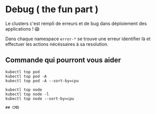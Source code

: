 # Debug ( the fun part )

Le clusters c'est rempli de erreurs et de bug dans déploiement des applications ! 😱

Dans chaque namespace `error-*` se trouve une erreur identifier là et effectuer les actions nécéssaires à sa resolution.

## Commande qui pourront vous aider

```shell
kubectl top pod
kubectl top pod -A 
kubectl top pod -A --sort-by=cpu
```

```shell
kubectl top node
kubectl top node -l 
kubectl top node --sort-by=cpu
```

```shell
## CMD
```
